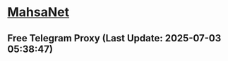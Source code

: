
# [MahsaNet](https://t.me/mahsa_net)
## Free Telegram Proxy (Last Update: 2025-07-03 05:38:47)

    